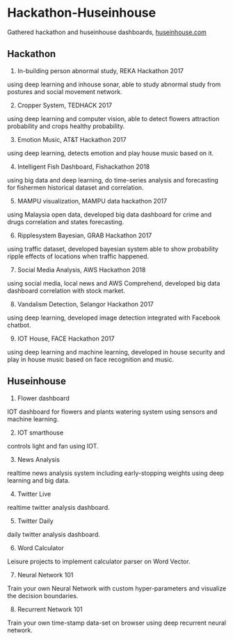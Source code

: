 # Hackathon-Huseinhouse
Gathered hackathon and huseinhouse dashboards, [huseinhouse.com](http://huseinhouse.com)

## Hackathon

1. In-building person abnormal study, REKA Hackathon 2017

using deep learning and inhouse sonar, able to study abnormal study from postures and social movement network.

2. Cropper System, TEDHACK 2017

using deep learning and computer vision, able to detect flowers attraction probability and crops healthy probability.

3. Emotion Music, AT&T Hackathon 2017

using deep learning, detects emotion and play house music based on it.

4. Intelligent Fish Dashboard, Fishackathon 2018

using big data and deep learning, do time-series analysis and forecasting for fishermen historical dataset and correlation.

5. MAMPU visualization, MAMPU data hackathon 2017

using Malaysia open data, developed big data dashboard for crime and drugs correlation and states forecasting.

6. Ripplesystem Bayesian, GRAB Hackathon 2017

using traffic dataset, developed bayesian system able to show probability ripple effects of locations when traffic happened.

7. Social Media Analysis, AWS Hackathon 2018

using social media, local news and AWS Comprehend, developed big data dashboard correlation with stock market.

8. Vandalism Detection, Selangor Hackathon 2017

using deep learning, developed image detection integrated with Facebook chatbot.

9. IOT House, FACE Hackathon 2017

using deep learning and machine learning, developed in house security and play in house music based on face recognition and music.

## Huseinhouse

1. Flower dashboard

IOT dashboard for flowers and plants watering system using sensors and machine learning.

2. IOT smarthouse

controls light and fan using IOT.

3. News Analysis

realtime news analysis system including early-stopping weights using deep learning and big data.

4. Twitter Live

realtime twitter analysis dashboard.

5. Twitter Daily

daily twitter analysis dashboard.

6. Word Calculator

Leisure projects to implement calculator parser on Word Vector.

7. Neural Network 101

Train your own Neural Network with custom hyper-parameters and visualize the decision boundaries.

8. Recurrent Network 101

Train your own time-stamp data-set on browser using deep recurrent neural network.
